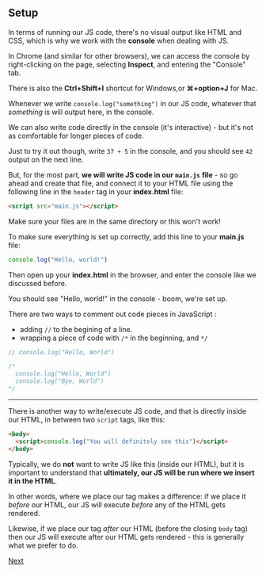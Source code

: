 ## Setup

In terms of running our JS code, there's no visual output like HTML and CSS, which is why we work with the **console** when dealing with JS.

  

In Chrome (and similar for other browsers), we can access the console by right-clicking on the page, selecting **Inspect**, and entering the "Console" tab.

  
There is also the **Ctrl+Shift+I** shortcut for Windows,or **⌘+option+J** for Mac.
  

Whenever we write `console.log("something")` in our JS code, whatever that _something_ is will output here, in the console.
  

We can also write code directly in the console (it's interactive) - but it's not as comfortable for longer pieces of code.
 

Just to try it out though, write `37 + 5` in the console, and you should see `42` output on the next line.

  
But, for the most part, **we will write JS code in our** **`main.js`** **file** - so go ahead and create that file, and connect it to your HTML file using the following line in the `header` tag in your **index.html** file:
  

```html
<script src="main.js"></script>
```
  
Make sure your files are in the same directory or this won't work!

  
To make sure everything is set up correctly, add this line to your **main.js** file:
  

```js
console.log("Hello, world!")
```
  
Then open up your **index.html** in the browser, and enter the console like we discussed before.

You should see "Hello, world!" in the console - boom, we're set up.

There are two ways to comment out code pieces in JavaScript :
- adding `//` to the begining of a line.
- wrapping a piece of code with `/*` in the beginning, and `*/`

```js
// console.log("Hello, World")

/*
  console.log("Hello, World")
  console.log("Bye, World")
*/
```

----------

There is another way to write/execute JS code, and that is directly inside our HTML, in between two `script` tags, like this:

  
```html
<body>
  ﻿<script>console.log("You will definitely see this")</script>
</body>
```
  

Typically, we do **not** want to write JS like this (inside our HTML), but it is important to understand that **ultimately, our JS will be run where we insert it in the HTML**.

  

In other words, where we place our tag makes a difference: if we place it _before_ our HTML, our JS will execute _before_ any of the HTML gets rendered.

  

Likewise, if we place our tag _after_ our HTML (before the closing `body` tag) then our JS will execute after our HTML gets rendered - this is generally what we prefer to do.

[Next](./03-Variables-7b15.md)
